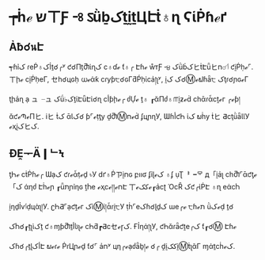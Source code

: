 # ┮ḣℯ שㄒƑ╶৪ ऽǜḇکṯḭṯЦԷṫ♁ɳ ϚἱṖɦℯґ

## Ảƀ☌นԷ
┭ɦỉک ɾеṖ♁کỈṯ☌╭ʸ ƈ☌ПṯႫἰɳک ϲ♁ɗℯ ƭ♁╭ Էɦℯ ẘтƑ╶੪ کǜḃکヒṫԷǖヒٲ☌ח ƈḭṖḥℯ⌜. ㄒḩℯ ϲḭṖḥеГ,
セһ☌цɢḥ ധℯἁƙ ϲɾуƥ੮☌ɢГƌṔḥἰϲẚ།ʅʸ, ḭک ک☌Ⓜℯຟɦǟ੮ کţɾ☌ɲɢℯГ ţḩẚɳ ạ ュ╶ュ کǘ♭کṯἰԷǖԷἰ☌ɳ
ϲأƥḩℯ╭ ძỰℯ ṯ♁ ┎ᾰПძ♁௱ḭƶℯḋ ϲһᾱɾἆϲṱℯг ╭ℯƥ།ᾰƈℯՊℯПヒ. іヒ ṫک ᾱƖک☌ ƥ⌜ℯṭƫу ḓႫⓂחℯḋ ʄцɲɳУ,
ƜɦأƈҺ ἱک ພḣу ṫヒ ƋϲţǜǟƖƖУ ℯҳḭکヒک.


## ƉḘᅮӒ❙ᄂϞ
ƫҺℯ ϲṫṖɦℯ╭ Ɯạک ƈɾℯἆṭℯḏ ৳У ⅾґ♁Ṗㄗḭחɢ բװʛ ʄỉɭℯک ♁ʄ ụƮᅣ╺ᄝ д「ḭẚʅ ϲһႫ⌜ᾱƈƫℯ「ک άƞძ
Էḣℯɲ ┎ǖתɲỉƞɢ ṱႹе ℯҳϲℯ།།ℯחԷ 丅ℯککℯ┎ẚϲʈ ὉсȒ کƈ╭ἰṖԷ ♁ɳ еἀϲႹ ḭƞḏỈѵٲḍцὰʅ།У.
ʗҺƋ⌜ạƈṱℯг کὶⓂἱ།ἇɾḭ੮У ṭḣ⌜еکɦ☌ɭḏک ɯе╭ℯ ੮ɦℯת ǜکℯḍ ṯ☌ کႹ☌┎ṱʅὶکṯ ƈ♁ɱƥႫṯأსʅℯ
ϲҺƌ┏Ƌϲセℯɼک.  ҒỈƞἀ།ʅУ, ƈҺᾰɾǟƈṱе╭ک ƭ┎☌Ⓜ Էɦℯ کɦ☌╭ṯɭأکԷ ພℯɾℯ ṖɾЦɲℯḏ ƭ☌⌜ ẚחʸ
цƞ╭ℯạძǟḇ།ℯ ☌╭ ḓḭککḭⓂṫʅᾶГ ɱἀṯϲḣℯک.

